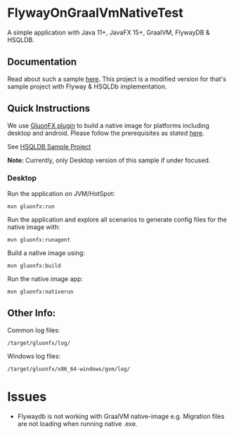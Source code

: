 # FlywayOnGraalVmNativeTest

A simple application with Java 11+, JavaFX 15+, GraalVM, FlywayDB & HSQLDB.

## Documentation

Read about such a sample [here](https://docs.gluonhq.com/#_hellofx). This project is a modified version for that's sample project with Flyway & HSQLDb implementation.

## Quick Instructions

We use [GluonFX plugin](https://docs.gluonhq.com/) to build a native image for platforms including desktop and android.
Please follow the prerequisites as stated [here](https://docs.gluonhq.com/#_requirements).

See [HSQLDB Sample Project](https://github.com/ctoabidmaqbool/HSQLDb-On-GraalVM-NativeImage-Test)

**Note:** Currently, only Desktop version of this sample if under focused.

### Desktop

Run the application on JVM/HotSpot:

    mvn gluonfx:run

Run the application and explore all scenarios to generate config files for the native image with:

    mvn gluonfx:runagent

Build a native image using:

    mvn gluonfx:build

Run the native image app:

    mvn gluonfx:nativerun


## Other Info:

Common log files:

    /target/gluonfx/log/

Windows log files:

    /target/gluonfx/x86_64-windows/gvm/log/

# Issues

- Flywaydb is not working with GraalVM native-image e.g. Migration files are not loading when running native .exe.
